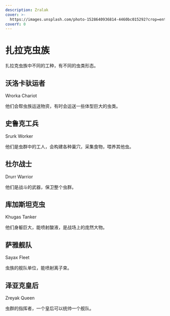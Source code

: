 ```yaml
---
description: Zralak
cover: >-
  https://images.unsplash.com/photo-1528640936814-4460bc015292?crop=entropy&cs=srgb&fm=jpg&ixid=MnwxOTcwMjR8MHwxfHNlYXJjaHwxfHxidWd8ZW58MHx8fHwxNjQ5NTY0Mjk5&ixlib=rb-1.2.1&q=85
coverY: 0
---
```


# 扎拉克虫族

扎拉克虫族中不同的工种，有不同的虫类形态。

## 沃洛卡驮运者&#x20;

Wrorka Chariot

他们会帮虫族运送物资，有时会运送一些体型巨大的虫类。

## 史鲁克工兵&#x20;

Srurk Worker

他们是虫群中的工人，会构建各种巢穴，采集食物，喂养其他虫。

## 杜尔战士&#x20;

Drurr Warrior

他们是战斗的武器，保卫整个虫群。

## 库加斯坦克虫&#x20;

Khugas Tanker

他们身躯巨大，能喷射酸液，是战场上的庞然大物。

## 萨雅舰队&#x20;

Sayax Fleet

虫族的舰队单位，能喷射离子束。

## 泽亚克皇后&#x20;

Zreyak Queen

虫群的指挥者，一个皇后可以统帅一个舰队。
